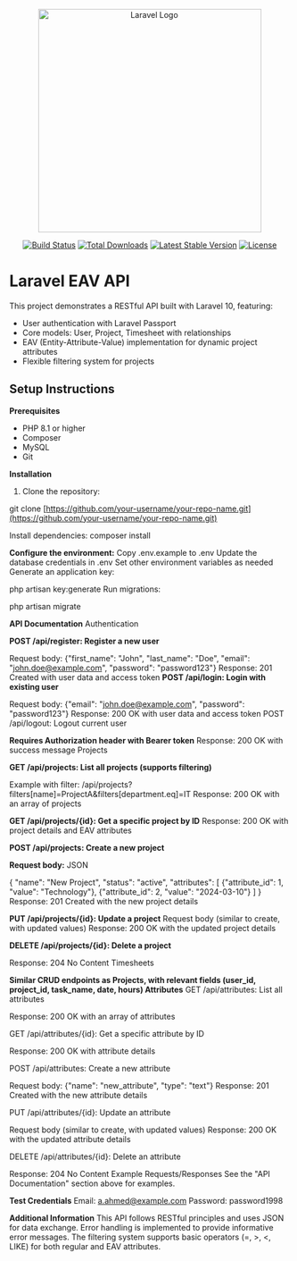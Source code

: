 <p align="center"><a href="https://laravel.com" target="_blank"><img src="https://raw.githubusercontent.com/laravel/art/master/logo-lockup/5%20SVG/2%20CMYK/1%20Full%20Color/laravel-logolockup-cmyk-red.svg" width="400" alt="Laravel Logo"></a></p>

<p align="center">
<a href="https://github.com/laravel/framework/actions"><img src="https://github.com/laravel/framework/workflows/tests/badge.svg" alt="Build Status"></a>
<a href="https://packagist.org/packages/laravel/framework"><img src="https://img.shields.io/packagist/dt/laravel/framework" alt="Total Downloads"></a>
<a href="https://packagist.org/packages/laravel/framework"><img src="https://img.shields.io/packagist/v/laravel/framework" alt="Latest Stable Version"></a>
<a href="https://packagist.org/packages/laravel/framework"><img src="https://img.shields.io/packagist/l/laravel/framework" alt="License"></a>
</p>

# Laravel EAV API

This project demonstrates a RESTful API built with Laravel 10, featuring:

* User authentication with Laravel Passport
* Core models: User, Project, Timesheet with relationships
* EAV (Entity-Attribute-Value) implementation for dynamic project attributes
* Flexible filtering system for projects

## Setup Instructions

**Prerequisites**

* PHP 8.1 or higher
* Composer
* MySQL
* Git

**Installation**

1. Clone the repository:

git clone [https://github.com/your-username/your-repo-name.git](https://github.com/your-username/your-repo-name.git)

Install dependencies:
composer install

**Configure the environment:**
Copy .env.example to .env
Update the database credentials in .env
Set other environment variables as needed
Generate an application key:

php artisan key:generate
Run migrations:

php artisan migrate

**API Documentation**
Authentication

**POST /api/register: Register a new user**

Request body: {"first_name": "John", "last_name": "Doe", "email": "john.doe@example.com", "password": "password123"}
Response: 201 Created with user data and access token
**POST /api/login: Login with existing user**

Request body: {"email": "john.doe@example.com", "password": "password123"}
Response: 200 OK with user data and access token
POST /api/logout: Logout current user

**Requires Authorization header with Bearer token**
Response: 200 OK with success message
Projects

**GET /api/projects: List all projects (supports filtering)**

Example with filter: /api/projects?filters[name]=ProjectA&filters[department.eq]=IT
Response: 200 OK with an array of projects

**GET /api/projects/{id}: Get a specific project by ID**
Response: 200 OK with project details and EAV attributes

**POST /api/projects: Create a new project**

**Request body:**
JSON

{
    "name": "New Project",
    "status": "active",
    "attributes": [
        {"attribute_id": 1, "value": "Technology"},
        {"attribute_id": 2, "value": "2024-03-10"}
    ]
}
Response: 201 Created with the new project details

**PUT /api/projects/{id}: Update a project**
Request body (similar to create, with updated values)
Response: 200 OK with the updated project details

**DELETE /api/projects/{id}: Delete a project**

Response: 204 No Content
Timesheets

**Similar CRUD endpoints as Projects, with relevant fields (user_id, project_id, task_name, date, hours)
Attributes**
GET /api/attributes: List all attributes

Response: 200 OK with an array of attributes

GET /api/attributes/{id}: Get a specific attribute by ID

Response: 200 OK with attribute details

POST /api/attributes: Create a new attribute

Request body: {"name": "new_attribute", "type": "text"}
Response: 201 Created with the new attribute details

PUT /api/attributes/{id}: Update an attribute

Request body (similar to create, with updated values)
Response: 200 OK with the updated attribute details

DELETE /api/attributes/{id}: Delete an attribute

Response: 204 No Content
Example Requests/Responses
See the "API Documentation" section above for examples.

**Test Credentials**
Email: a.ahmed@example.com
Password: password1998

**Additional Information**
This API follows RESTful principles and uses JSON for data exchange.
Error handling is implemented to provide informative error messages.
The filtering system supports basic operators (=, >, <, LIKE) for both regular and EAV attributes.
